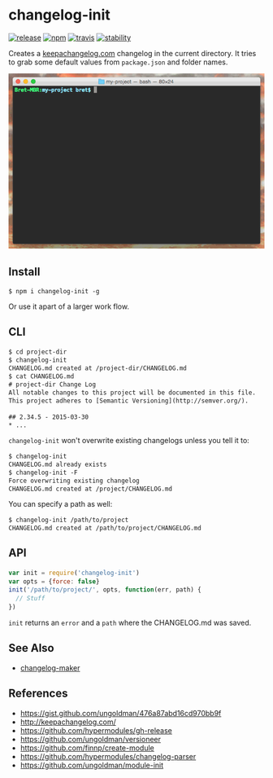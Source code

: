 # changelog-init

[![release][release-image]][release-url]
[![npm][npm-image]][npm-url]
[![travis][travis-image]][travis-url]
[![stability][stability-image]][stability-url]

[release-image]: https://img.shields.io/github/release/bcomnes/changelog-init.svg?style=flat-square
[release-url]: https://github.com/bcomnes/changelog-init/releases/latest
[npm-image]: https://img.shields.io/npm/v/changelog-init.svg?style=flat-square
[npm-url]: https://www.npmjs.com/package/changelog-init
[travis-image]: https://img.shields.io/travis/bcomnes/changelog-init.svg?style=flat-square
[travis-url]: https://travis-ci.org/bcomnes/changelog-init
[stability-image]: https://img.shields.io/badge/stability-2%20--%20unstable-yellow.svg?style=flat-square
[stability-url]: https://nodejs.org/api/documentation.html#documentation_stability_index

Creates a [keepachangelog.com](http://keepachangelog.com) changelog in the current directory.  It tries to grab some default values from `package.json` and folder names.

![demo](changelog-init.gif)

## Install

```
$ npm i changelog-init -g
```

Or use it apart of a larger work flow.

## CLI

```
$ cd project-dir
$ changelog-init
CHANGELOG.md created at /project-dir/CHANGELOG.md
$ cat CHANGELOG.md
# project-dir Change Log
All notable changes to this project will be documented in this file.
This project adheres to [Semantic Versioning](http://semver.org/).

## 2.34.5 - 2015-03-30
* ...
```

`changelog-init` won't overwrite existing changelogs unless you tell it to:

```
$ changelog-init
CHANGELOG.md already exists
$ changelog-init -F
Force overwriting existing changelog
CHANGELOG.md created at /project/CHANGELOG.md
```

You can specify a path as well:

```
$ changelog-init /path/to/project
CHANGELOG.md created at /path/to/project/CHANGELOG.md
```

## API

```js
var init = require('changelog-init')
var opts = {force: false}
init('/path/to/project/', opts, function(err, path) {
  // Stuff
})
```

`init` returns an `error` and a `path` where the CHANGELOG.md was saved.

## See Also

- [changelog-maker](https://github.com/rvagg/changelog-maker)

## References

- https://gist.github.com/ungoldman/476a87abd16cd970bb9f
- http://keepachangelog.com/
- https://github.com/hypermodules/gh-release
- https://github.com/ungoldman/versioneer
- https://github.com/finnp/create-module
- https://github.com/hypermodules/changelog-parser
- https://github.com/ungoldman/module-init
